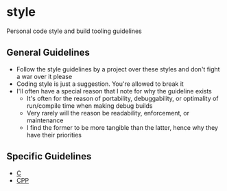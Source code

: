 # style
Personal code style and build tooling guidelines

## General Guidelines

* Follow the style guidelines by a project over these styles and don't fight a war over it please
* Coding style is just a suggestion. You're allowed to break it
* I'll often have a special reason that I note for why the guideline exists
	- It's often for the reason of portability, debuggability, or optimality of run/compile time when making debug builds
	- Very rarely will the reason be readability, enforcement, or maintenance
	- I find the former to be more tangible than the latter, hence why they have their priorities

## Specific Guidelines

* [C](./C.md)
* [CPP](./CPP.md)
